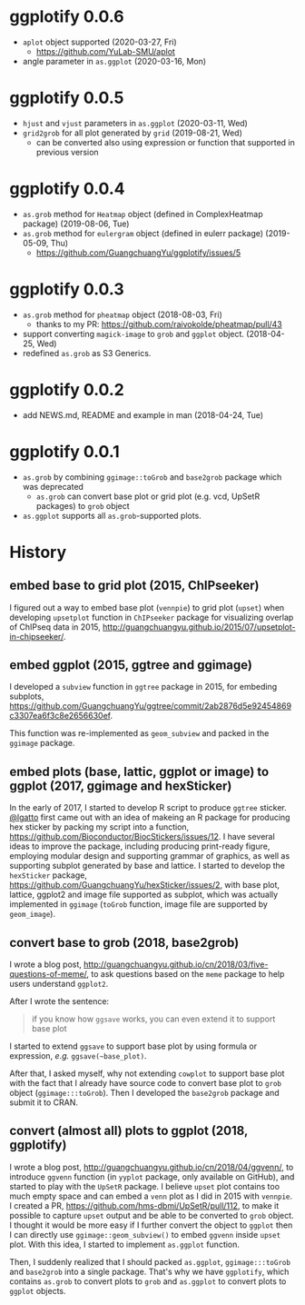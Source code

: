 # ggplotify 0.0.6

+ `aplot` object supported (2020-03-27, Fri)
  - <https://github.com/YuLab-SMU/aplot>
+ angle parameter in `as.ggplot` (2020-03-16, Mon)

# ggplotify 0.0.5

+ `hjust` and `vjust` parameters in `as.ggplot` (2020-03-11, Wed)
+ `grid2grob` for all plot generated by `grid` (2019-08-21, Wed)
  - can be converted also using expression or function that supported in previous version

# ggplotify 0.0.4

+ `as.grob` method for `Heatmap` object (defined in ComplexHeatmap package) (2019-08-06, Tue)
+ `as.grob` method for `eulergram` object (defined in eulerr package) (2019-05-09, Thu)
  - <https://github.com/GuangchuangYu/ggplotify/issues/5>

# ggplotify 0.0.3

+ `as.grob` method for `pheatmap` object (2018-08-03, Fri)
    - thanks to my PR: <https://github.com/raivokolde/pheatmap/pull/43>
+ support converting `magick-image` to `grob` and `ggplot` object.  (2018-04-25, Wed)
+ redefined `as.grob` as S3 Generics.

# ggplotify 0.0.2

+ add NEWS.md, README and example in man (2018-04-24, Tue)

# ggplotify 0.0.1

+ `as.grob` by combining `ggimage::toGrob` and `base2grob` package which was deprecated
  - `as.grob` can convert base plot or grid plot (e.g. vcd, UpSetR packages) to
    `grob` object
+ `as.ggplot` supports all `as.grob`-supported plots.


# History

## embed base to grid plot (2015, ChIPseeker)

I figured out a way to embed base plot (`vennpie`) to grid plot (`upset`) when
developing `upsetplot` function in `ChIPseeker` package for visualizing overlap
of ChIPseq data in 2015, <http://guangchuangyu.github.io/2015/07/upsetplot-in-chipseeker/>.

## embed ggplot (2015, ggtree and ggimage)

I developed a `subview` function in `ggtree` package in 2015, for embeding
subplots,
<https://github.com/GuangchuangYu/ggtree/commit/2ab2876d5e92454869c3307ea6f3c8e2656630ef>.

This function was re-implemented as `geom_subview` and packed in the `ggimage`
package.

## embed plots (base, lattic, ggplot or image) to ggplot (2017, ggimage and hexSticker)

In the early of 2017, I started to develop R script to produce `ggtree` sticker.
[@lgatto](https://github.com/lgatto) first came out with an idea of makeing an R package for producing hex
sticker by packing my script into a function, <https://github.com/Bioconductor/BiocStickers/issues/12>. I have
several ideas to improve the package, including producing print-ready figure,
employing modular design and supporting grammar of graphics, as well as supporting
subplot generated by base and lattice. I started to develop the
`hexSticker` package, <https://github.com/GuangchuangYu/hexSticker/issues/2>,
with base plot, lattice, ggplot2 and image file supported as subplot, which was
actually implemented in `ggimage` (`toGrob` function, image file are supported
by `geom_image`).


## convert base to grob (2018, base2grob)

I wrote a blog
post, <http://guangchuangyu.github.io/cn/2018/03/five-questions-of-meme/>, to
ask questions based on the `meme` package to help users understand `ggplot2`.

After I wrote the sentence:

> if you know how `ggsave` works, you can even extend it to support base plot

I started to extend `ggsave` to support base plot by using formula or
expression, *e.g.* `ggsave(~base_plot)`.

After that, I asked myself, why not extending `cowplot` to support base plot
with the fact that I already have source code to convert base plot to `grob`
object (`ggimage:::toGrob`). Then I developed the `base2grob` package and submit
it to CRAN.

## convert (almost all) plots to ggplot (2018, ggplotify)

I wrote a blog post, http://guangchuangyu.github.io/cn/2018/04/ggvenn/, to
introduce `ggvenn` function (in `yyplot` package, only available on GitHub), and started
to play with the `UpSetR` package. I believe `upset` plot contains too much
empty space and can embed a `venn` plot as I did in 2015 with `vennpie`. I created a
PR, <https://github.com/hms-dbmi/UpSetR/pull/112>, to make it possible to
capture `upset` output and be able to be converted to `grob` object. I thought it would be more
easy if I further convert the object to `ggplot` then I can directly use
`ggimage::geom_subview()` to embed `ggvenn` inside `upset` plot. With this idea,
I started to implement `as.ggplot` function.

Then, I suddenly realized that I should packed `as.ggplot`, `ggimage:::toGrob` and
`base2grob` into a single package. That's why we have `ggplotify`, which
contains `as.grob` to convert plots to `grob` and `as.ggplot` to convert plots
to `ggplot` objects.

